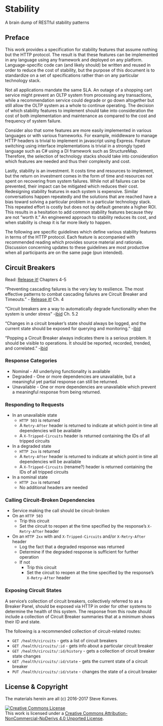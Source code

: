 # Stability
A brain dump of RESTful stability patterns

## Preface
This work provides a specification for stability features that assume nothing but the HTTP protocol.  The result is that these features can be implemented in any language using any framework and deployed on any platform.  Language-specific code can (and likely should) be written and reused in order to reduce the cost of stability, but the purpose of this document is to standardize on a set of specifications rather than on any particular technology stack.

Not all applications mandate the same SLA.  An outage of a shopping cart service might prevent an OLTP system from processing any transactions, while a recommendation service could degrade or go down altogether but still allow the OLTP system as a whole to continue operating.  The decision of which stability features to implement should take into consideration the cost of both implementation and maintenance as compared to the cost and frequency of system failure.

Consider also that some features are more easily implemented in various languages or with various frameworks.  For example, middleware to manage HTTP headers is trivial to implement in javascript using Express.  Feature switching using interface implementations is trivial in a strongly typed language such as C# using a DI framework such as StructureMap.  Therefore, the selection of technology stacks should take into consideration which features are needed and thus their complexity and cost.

Lastly, stability is an investment.  It costs time and resources to implement, but the return on investment comes in the form of time and resources not spent on recovering from system failures.  While not all failures can be prevented, their impact can be mitigated which reduces their cost.  Redesigning stability features in each system is expensive.  Similar conversations happen repeatedly and the solutions that are reached have a bias toward solving a particular problem in a particular technology stack.  This repeated effort is costly but does not by default generate a higher ROI.  This results in a hesitation to add common stability features because they are not “worth it.”  An engineered approach to stability reduces its cost, and when stability is cheap it is far more likely to happen.

The following are specific guidelines which define various stability features in terms of the HTTP protocol.  Each feature is accompanied with recommended reading which provides source material and rationale.  Discussion concerning updates to these guidelines are most productive when all participants are on the same page (pun intended).

## Circuit Breakers
Read: [Release it!](https://www.amazon.com/Release-Production-Ready-Software-Pragmatic-Programmers/dp/0978739213) Chapters 4-5

“Preventing cascading failures is the very key to resilience.  The most effective patterns to combat cascading failures are Circuit Breaker and Timeouts.” - [Release it!](https://www.amazon.com/Release-Production-Ready-Software-Pragmatic-Programmers/dp/0978739213) Ch. 4

“Circuit breakers are a way to automatically degrade functionality when the system is under stress” -[ibid](https://www.amazon.com/Release-Production-Ready-Software-Pragmatic-Programmers/dp/0978739213) Ch. 5.2

“Changes in a circuit breaker’s state should always be logged, and the current state should be exposed for querying and monitoring.” -[ibid](https://www.amazon.com/Release-Production-Ready-Software-Pragmatic-Programmers/dp/0978739213)

“Popping a Circuit Breaker always indicates there is a serious problem.  It should be visible to operations.  It should be reported, recorded, trended, and correlated.” -[ibid](https://www.amazon.com/Release-Production-Ready-Software-Pragmatic-Programmers/dp/0978739213)

### Response Categories
* Nominal - All underlying functionality is available
* Degraded - One or more dependencies are unavailable, but a meaningful yet partial response can still be returned.
* Unavailable - One or more dependencies are unavailable which prevent a meaningful response from being returned.

### Responding to Requests
* In an unavailable state
  * `HTTP 503` is returned
  * A `Retry-After` header is returned to indicate at which point in time all dependencies will be available
  * A `X-Tripped-Circuits` header is returned containing the IDs of all tripped circuits
* In a degraded state
  * `HTTP 2xx` is returned
  * A `Retry-After` header is returned to indicate at which point in time all dependencies will be available
  * A `X-Tripped-Circuits` (rename?) header is returned containing the IDs of all tripped circuits
* In a nominal state
  * `HTTP 2xx` is returned
  * No additional headers are needed

### Calling Circuit-Broken Dependencies
* Service making the call should be circuit-broken
* On an `HTTP 503`
  * Trip this circuit
  * Set the circuit to reopen at the time specified by the response’s `X-Retry-After` header
* On an `HTTP 2xx` with and `X-Tripped-Circuits` and/or `X-Retry-After` header
  * Log the fact that a degraded response was returned
  * Determine if the degraded response is sufficient for further operation
  * If not
    * Trip this circuit
    * Set the circuit to reopen at the time specified by the response’s `X-Retry-After` header

### Exposing Circuit States
A service’s collection of circuit breakers, collectively referred to as a Breaker Panel, should be exposed via HTTP in order for other systems to determine the health of this system.  The response from this route should include a collection of Circuit Breaker summaries that at a minimum shows their ID and state.

The following is a recommended collection of circuit-related routes:

* `GET /health/circuits` - gets a list of circuit breakers
* `GET /health/circuits/:id` - gets info about a particular circuit breaker
* `GET /health/circuits/:id/history` - gets a collection of circuit breaker state changes
* `GET /health/circuits/:id/state` - gets the current state of a circuit breaker
* `PUT /health/circuits/:id/state` - changes the state of a circuit breaker


## License & Copyright

The materials herein are all (c) 2016-2017 Steve Konves.

<a rel="license" href="http://creativecommons.org/licenses/by-nc-nd/4.0/"><img alt="Creative Commons License" style="border-width:0" src="https://i.creativecommons.org/l/by-nc-nd/4.0/88x31.png" /></a><br />This work is licensed under a <a rel="license" href="http://creativecommons.org/licenses/by-nc-nd/4.0/">Creative Commons Attribution-NonCommercial-NoDerivs 4.0 Unported License</a>.